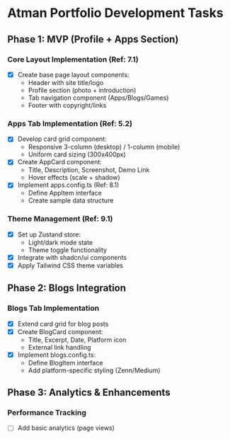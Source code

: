 # Atman Portfolio Development Tasks

## Phase 1: MVP (Profile + Apps Section)

### Core Layout Implementation (Ref: 7.1)

- [x] Create base page layout components:
  - Header with site title/logo
  - Profile section (photo + introduction)
  - Tab navigation component (Apps/Blogs/Games)
  - Footer with copyright/links

### Apps Tab Implementation (Ref: 5.2)

- [x] Develop card grid component:
  - Responsive 3-column (desktop) / 1-column (mobile)
  - Uniform card sizing (300x400px)
- [x] Create AppCard component:
  - Title, Description, Screenshot, Demo Link
  - Hover effects (scale + shadow)
- [x] Implement apps.config.ts (Ref: 8.1)
  - Define AppItem interface
  - Create sample data structure

### Theme Management (Ref: 9.1)

- [x] Set up Zustand store:
  - Light/dark mode state
  - Theme toggle functionality
- [x] Integrate with shadcn/ui components
- [x] Apply Tailwind CSS theme variables

## Phase 2: Blogs Integration

### Blogs Tab Implementation

- [x] Extend card grid for blog posts
- [x] Create BlogCard component:
  - Title, Excerpt, Date, Platform icon
  - External link handling
- [x] Implement blogs.config.ts:
  - Define BlogItem interface
  - Add platform-specific styling (Zenn/Medium)

## Phase 3: Analytics & Enhancements

### Performance Tracking

- [ ] Add basic analytics (page views)
